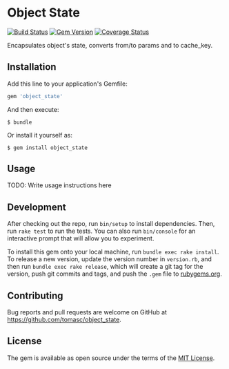 # Object State

[![Build Status](https://travis-ci.org/tomasc/object_state.svg)](https://travis-ci.org/tomasc/object_state) [![Gem Version](https://badge.fury.io/rb/object_state.svg)](http://badge.fury.io/rb/object_state) [![Coverage Status](https://img.shields.io/coveralls/tomasc/object_state.svg)](https://coveralls.io/r/tomasc/object_state)

Encapsulates object's state, converts from/to params and to cache_key.

## Installation

Add this line to your application's Gemfile:

```ruby
gem 'object_state'
```

And then execute:

    $ bundle

Or install it yourself as:

    $ gem install object_state

## Usage

TODO: Write usage instructions here

## Development

After checking out the repo, run `bin/setup` to install dependencies. Then, run `rake test` to run the tests. You can also run `bin/console` for an interactive prompt that will allow you to experiment.

To install this gem onto your local machine, run `bundle exec rake install`. To release a new version, update the version number in `version.rb`, and then run `bundle exec rake release`, which will create a git tag for the version, push git commits and tags, and push the `.gem` file to [rubygems.org](https://rubygems.org).

## Contributing

Bug reports and pull requests are welcome on GitHub at https://github.com/tomasc/object_state.


## License

The gem is available as open source under the terms of the [MIT License](http://opensource.org/licenses/MIT).
